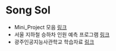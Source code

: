 # Song Sol
  * Mini_Project 모음 [링크](https://github.com/likemilktea/Mini_Project/tree/main)
  * 서울 지하철 승하차 인원 예측 프로그램 [링크](https://github.com/likemilktea/seoul_subway_on_off)
  * 광주인공지능사관학교 학습자료 [링크](https://github.com/likemilktea/GjAiSchool)
<!--
**likemilktea/likemilktea** is a ✨ _special_ ✨ repository because its `README.md` (this file) appears on your GitHub profile.

Here are some ideas to get you started:

- 🔭 I’m currently working on ...
- 🌱 I’m currently learning ...
- 👯 I’m looking to collaborate on ...
- 🤔 I’m looking for help with ...
- 💬 Ask me about ...
- 📫 How to reach me: ...
- 😄 Pronouns: ...
- ⚡ Fun fact: ...
-->
